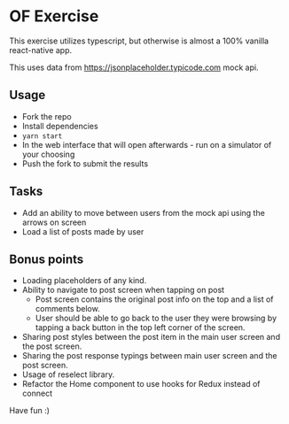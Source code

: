 # OF Exercise

This exercise utilizes typescript, but otherwise is almost a 100% vanilla react-native app.

This uses data from https://jsonplaceholder.typicode.com mock api.

## Usage

- Fork the repo
- Install dependencies
- `yarn start`
- In the web interface that will open afterwards - run on a simulator of your choosing
- Push the fork to submit the results

## Tasks

- Add an ability to move between users from the mock api using the arrows on screen
- Load a list of posts made by user

## Bonus points

- Loading placeholders of any kind.
- Ability to navigate to post screen when tapping on post
  - Post screen contains the original post info on the top and a list of comments below.
  - User should be able to go back to  the user they were browsing by tapping a back button in the top left corner of the screen.
- Sharing post styles between the post item in the main user screen and the post screen.
- Sharing the post response typings between main user screen and the post screen.
- Usage of reselect library.
- Refactor the Home component to use hooks for Redux instead of connect
  
Have fun :)
